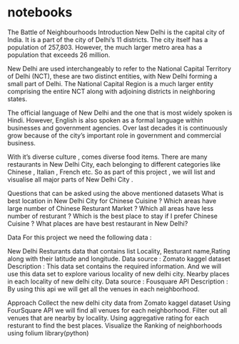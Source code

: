 # notebooks
The Battle of Neighbourhoods
Introduction
New Delhi is the capital city of India. It is a part of the city of Delhi’s 11 districts. The city itself has a population of 257,803. However, the much larger metro area has a population that exceeds 26 million.

New Delhi are used interchangeably to refer to the National Capital Territory of Delhi (NCT), these are two distinct entities, with New Delhi forming a small part of Delhi. The National Capital Region is a much larger entity comprising the entire NCT along with adjoining districts in neighboring states.

The official language of New Delhi and the one that is most widely spoken is Hindi. However, English is also spoken as a formal language within businesses and government agencies. Over last decades it is continuously grow because of the city’s important role in government and commercial business.

With it’s diverse culture , comes diverse food items. There are many restaurants in New Delhi City, each belonging to different categories like Chinese , Italian , French etc. So as part of this project , we will list and visualise all major parts of New Delhi City .

Questions that can be asked using the above mentioned datasets
What is best location in New Delhi City for Chinese Cuisine ? Which areas have large number of Chinese Resturant Market ? Which all areas have less number of resturant ? Which is the best place to stay if I prefer Chinese Cuisine ? What places are have best restaurant in New Delhi?

Data
For this project we need the following data :

New Delhi Resturants data that contains list Locality, Resturant name,Rating along with their latitude and longitude. Data source : Zomato kaggel dataset Description : This data set contains the required information. And we will use this data set to explore various locality of new delhi city. Nearby places in each locality of new delhi city. Data source : Fousquare API Description : By using this api we will get all the venues in each neighborhood.

Approach
Collect the new delhi city data from Zomato kaggel dataset Using FourSquare API we will find all venues for each neighborhood. Filter out all venues that are nearby by locality. Using aggregative rating for each resturant to find the best places. Visualize the Ranking of neighborhoods using folium library(python)

